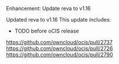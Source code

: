 Enhancement: Update reva to v1.16

Updated reva to v1.16
This update includes:
 *  TODO before oCIS release

https://github.com/owncloud/ocis/pull/2737
https://github.com/owncloud/ocis/pull/2726
https://github.com/owncloud/ocis/pull/2790
